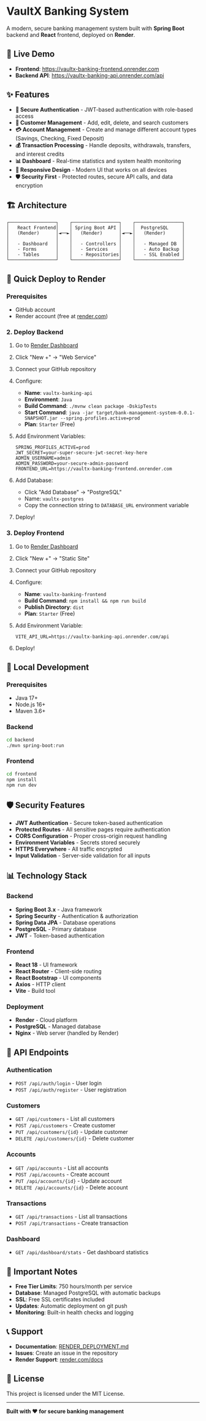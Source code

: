 # VaultX Banking System

A modern, secure banking management system built with **Spring Boot** backend and **React** frontend, deployed on **Render**.

## 🚀 Live Demo

- **Frontend**: https://vaultx-banking-frontend.onrender.com
- **Backend API**: https://vaultx-banking-api.onrender.com/api

## ✨ Features

- **🔐 Secure Authentication** - JWT-based authentication with role-based access
- **👥 Customer Management** - Add, edit, delete, and search customers
- **💳 Account Management** - Create and manage different account types (Savings, Checking, Fixed Deposit)
- **💰 Transaction Processing** - Handle deposits, withdrawals, transfers, and interest credits
- **📊 Dashboard** - Real-time statistics and system health monitoring
- **📱 Responsive Design** - Modern UI that works on all devices
- **🛡️ Security First** - Protected routes, secure API calls, and data encryption

## 🏗️ Architecture

```
┌─────────────────┐    ┌─────────────────┐    ┌─────────────────┐
│   React Frontend│    │ Spring Boot API │    │  PostgreSQL     │
│   (Render)      │◄──►│   (Render)      │◄──►│   (Render)      │
│                 │    │                 │    │                 │
│   - Dashboard   │    │   - Controllers │    │   - Managed DB  │
│   - Forms       │    │   - Services    │    │   - Auto Backup │
│   - Tables      │    │   - Repositories│    │   - SSL Enabled │
└─────────────────┘    └─────────────────┘    └─────────────────┘
```

## 🚀 Quick Deploy to Render

### Prerequisites
- GitHub account
- Render account (free at [render.com](https://render.com))


### 2. Deploy Backend
1. Go to [Render Dashboard](https://dashboard.render.com)
2. Click "New +" → "Web Service"
3. Connect your GitHub repository
4. Configure:
   - **Name**: `vaultx-banking-api`
   - **Environment**: `Java`
   - **Build Command**: `./mvnw clean package -DskipTests`
   - **Start Command**: `java -jar target/bank-management-system-0.0.1-SNAPSHOT.jar --spring.profiles.active=prod`
   - **Plan**: `Starter` (Free)

5. Add Environment Variables:
   ```
   SPRING_PROFILES_ACTIVE=prod
   JWT_SECRET=your-super-secure-jwt-secret-key-here
   ADMIN_USERNAME=admin
   ADMIN_PASSWORD=your-secure-admin-password
   FRONTEND_URL=https://vaultx-banking-frontend.onrender.com
   ```

6. Add Database:
   - Click "Add Database" → "PostgreSQL"
   - Name: `vaultx-postgres`
   - Copy the connection string to `DATABASE_URL` environment variable

7. Deploy!

### 3. Deploy Frontend
1. Go to [Render Dashboard](https://dashboard.render.com)
2. Click "New +" → "Static Site"
3. Connect your GitHub repository
4. Configure:
   - **Name**: `vaultx-banking-frontend`
   - **Build Command**: `npm install && npm run build`
   - **Publish Directory**: `dist`
   - **Plan**: `Starter` (Free)

5. Add Environment Variable:
   ```
   VITE_API_URL=https://vaultx-banking-api.onrender.com/api
   ```

6. Deploy!

## 🔧 Local Development

### Prerequisites
- Java 17+
- Node.js 16+
- Maven 3.6+

### Backend
```bash
cd backend
./mvn spring-boot:run
```

### Frontend
```bash
cd frontend
npm install
npm run dev
```

## 🛡️ Security Features

- **JWT Authentication** - Secure token-based authentication
- **Protected Routes** - All sensitive pages require authentication
- **CORS Configuration** - Proper cross-origin request handling
- **Environment Variables** - Secrets stored securely
- **HTTPS Everywhere** - All traffic encrypted
- **Input Validation** - Server-side validation for all inputs

## 📊 Technology Stack

### Backend
- **Spring Boot 3.x** - Java framework
- **Spring Security** - Authentication & authorization
- **Spring Data JPA** - Database operations
- **PostgreSQL** - Primary database
- **JWT** - Token-based authentication

### Frontend
- **React 18** - UI framework
- **React Router** - Client-side routing
- **React Bootstrap** - UI components
- **Axios** - HTTP client
- **Vite** - Build tool

### Deployment
- **Render** - Cloud platform
- **PostgreSQL** - Managed database
- **Nginx** - Web server (handled by Render)

## 🔄 API Endpoints

### Authentication
- `POST /api/auth/login` - User login
- `POST /api/auth/register` - User registration

### Customers
- `GET /api/customers` - List all customers
- `POST /api/customers` - Create customer
- `PUT /api/customers/{id}` - Update customer
- `DELETE /api/customers/{id}` - Delete customer

### Accounts
- `GET /api/accounts` - List all accounts
- `POST /api/accounts` - Create account
- `PUT /api/accounts/{id}` - Update account
- `DELETE /api/accounts/{id}` - Delete account

### Transactions
- `GET /api/transactions` - List all transactions
- `POST /api/transactions` - Create transaction

### Dashboard
- `GET /api/dashboard/stats` - Get dashboard statistics

## 🚨 Important Notes

- **Free Tier Limits**: 750 hours/month per service
- **Database**: Managed PostgreSQL with automatic backups
- **SSL**: Free SSL certificates included
- **Updates**: Automatic deployment on git push
- **Monitoring**: Built-in health checks and logging

## 📞 Support

- **Documentation**: [RENDER_DEPLOYMENT.md](./RENDER_DEPLOYMENT.md)
- **Issues**: Create an issue in the repository
- **Render Support**: [render.com/docs](https://render.com/docs)

## 📄 License

This project is licensed under the MIT License.

---

**Built with ❤️ for secure banking management**